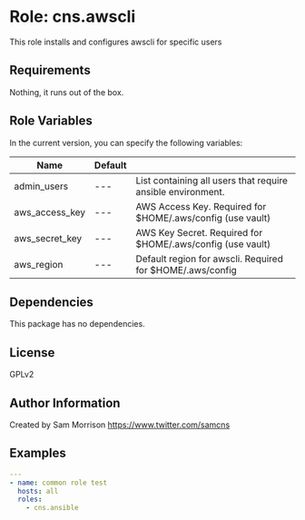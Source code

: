 Role: cns.awscli
========

This role installs and configures awscli for specific users

Requirements
------------

Nothing, it runs out of the box.

Role Variables
--------------

In the current version, you can specify the following variables:

| Name               | Default |                                                              |
|--------------------|---------|--------------------------------------------------------------|
| admin_users        |   ---   | List containing all users that require ansible environment.  |
| aws_access_key     |   ---   | AWS Access Key.  Required for $HOME/.aws/config (use vault)  |
| aws_secret_key     |   ---   | AWS Key Secret. Required for $HOME/.aws/config (use vault)   |
| aws_region         |   ---   | Default region for awscli. Required for $HOME/.aws/config    |


Dependencies
------------

This package has no dependencies.

License
-------

GPLv2

Author Information
------------------

Created by Sam Morrison
https://www.twitter.com/samcns

Examples
--------

```yaml
---
- name: common role test
  hosts: all
  roles:
    - cns.ansible
```
